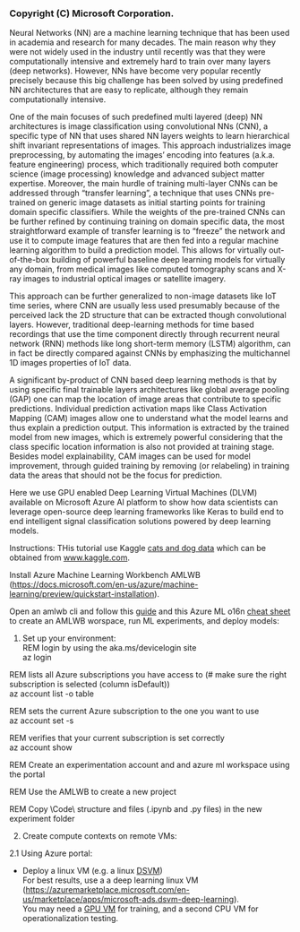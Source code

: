 ### Copyright (C) Microsoft Corporation.  


Neural Networks (NN) are a machine learning technique that has been used in academia and research for many decades. The main reason why they 
were not widely used in the industry until recently was that they were computationally intensive and extremely hard to train over many layers 
(deep networks). However, NNs have become very popular recently precisely because this big challenge has been solved by using predefined NN 
architectures that are easy to replicate, although they remain computationally intensive.  

One of the main focuses of such predefined multi layered (deep) NN architectures is image classification using convolutional NNs (CNN), a specific 
type of NN that uses shared NN layers weights to learn hierarchical shift invariant representations of images. This approach industrializes image 
preprocessing, by automating the images’ encoding into features (a.k.a. feature engineering) process, which traditionally required both computer 
science (image processing) knowledge and advanced subject matter expertise. Moreover, the main hurdle of training multi-layer CNNs can be addressed 
through “transfer learning”, a technique that uses CNNs pre-trained on generic image datasets as initial starting points for training domain 
specific classifiers. While the weights of the pre-trained CNNs can be further refined by continuing training on domain specific data, the most 
straightforward example of transfer learning is to “freeze” the network and use it to compute image features that are then fed into a regular 
machine learning algorithm to build a prediction model. This allows for virtually out-of-the-box building of powerful baseline deep learning 
models for virtually any domain, from medical images like computed tomography scans and X-ray images to industrial optical images or satellite 
imagery.  

This approach can be further generalized to non-image datasets like IoT time series, where CNN are usually less used presumably because
of the perceived lack the 2D structure that can be extracted though convolutional layers. However, traditional deep-learning methods for time 
based recordings that use the time component directly through recurrent neural network (RNN) methods like long short-term memory (LSTM) algorithm, 
can in fact be directly compared against CNNs by emphasizing the multichannel 1D images properties of IoT data. 

A significant by-product of CNN based deep learning methods is that by using specific final trainable layers architectures like global average 
pooling (GAP) one can map the location of image areas that contribute to specific predictions. Individual prediction activation maps like Class 
Activation Mapping (CAM) images allow one to understand what the model learns and thus explain a prediction output. This information is extracted 
by the trained model from new images, which is extremely powerful considering that the class specific location information is also not provided 
at training stage. Besides model explainability, CAM images can be used for model improvement, through guided training by removing (or relabeling) 
in training data the areas that should not be the focus for prediction.  

Here we use GPU enabled Deep Learning Virtual Machines (DLVM) available on Microsoft Azure AI platform to show how data scientists can leverage 
open-source deep learning frameworks like Keras to build end to end intelligent signal classification solutions powered by deep learning models.  


Instructions:
THis tutorial use Kaggle [cats and dog data](https://www.kaggle.com/c/dogs-vs-cats/data) which can be obtained from www.kaggle.com.

Install Azure Machine Learning Workbench AMLWB (https://docs.microsoft.com/en-us/azure/machine-learning/preview/quickstart-installation).  

Open an amlwb cli and follow this [guide](https://docs.microsoft.com/en-us/azure/machine-learning/preview/tutorial-classifying-iris-part-2#execute-scripts-in-the-azure-machine-learning-cli-window) and this Azure ML o16n [cheat sheet](https://gist.github.com/georgeAccnt-GH/028c376f3139a445ba3d19705418da5f) to create an AMLWB worspace, run ML experiments, and deploy models: 

1. Set up your environment:   
  REM login by using the aka.ms/devicelogin site      
  az login      
        
  REM lists all Azure subscriptions you have access to (# make sure the right subscription is selected (column isDefault))      
  az account list -o table      
        
  REM sets the current Azure subscription to the one you want to use      
  az account set -s <subscriptionId>      
        
  REM verifies that your current subscription is set correctly      
  az account show      
     
  REM  Create an experimentation account and and azure ml workspace using the portal   
     
  REM  Use the AMLWB to create a new project   
     
  REM Copy \Code\ structure and files (.ipynb and .py files) in the new experiment folder   
   
          
          
2. Create compute contexts on remote VMs:        
        
  2.1  Using Azure portal:     
  - Deploy a linux VM (e.g. a linux [DSVM](https://docs.microsoft.com/en-us/azure/machine-learning/data-science-virtual-machine/dsvm-ubuntu-intro))      
     For best results, use a a deep learning linux VM (https://azuremarketplace.microsoft.com/en-us/marketplace/apps/microsoft-ads.dsvm-deep-learning).   
     You may need a [GPU VM](https://docs.microsoft.com/en-us/azure/virtual-machines/windows/sizes-gpu) for training, and a second CPU VM for operationalization testing.

